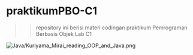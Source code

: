# praktikumPBO-C1
>> repository ini berisi materi codingan praktikum Pemrograman Berbasis Objek Lab C1

![Java/Kuriyama_Mirai_reading_OOP_and_Java.png](https://github.com/cat-milk/Anime-Girls-Holding-Programming-Books/blob/master/Java/Kuriyama_Mirai_reading_OOP_and_Java.png)
